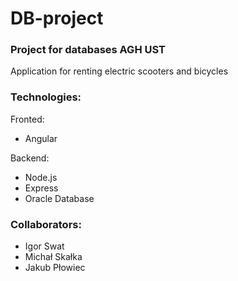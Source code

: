 # DB-project
### Project for databases AGH UST
Application for renting electric scooters and bicycles

### Technologies:
Fronted:
- Angular

Backend:
- Node.js
- Express
- Oracle Database

### Collaborators:
- Igor Swat
- Michał Skałka
- Jakub Płowiec
